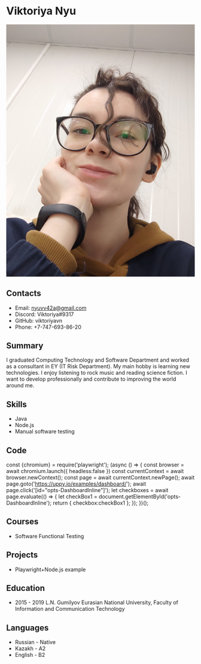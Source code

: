 # Viktoriya Nyu
![image info](./assets/myphoto.jpg)

## Contacts
- Email: nyuvv42a@gmail.com
- Discord: Viktoriya#9317
- GitHub: viktoriyavn
- Phone: +7-747-693-86-20

## Summary
I graduated Computing Technology and Software Department and worked as a consultant in EY (IT Risk Department).
My main hobby is learning new technologies.
I enjoy listening to rock music and reading science fiction.
I want to develop professionally and contribute to improving the world around me.

## Skills
- Java
- Node.js
- Manual software testing

## Code<br>
const {chromium} = require('playwright');
(async () => {
const browser = await chromium.launch({
headless:false })
const currentContext = await browser.newContext();
const page = await currentContext.newPage();
await page.goto('https://uppy.io/examples/dashboard/');
await page.click('[id="opts-DashboardInline"]');
let checkboxes = await page.evaluate(() => {
let checkBox1 = document.getElementById('opts-DashboardInline');
return {
checkbox:checkBox1
}; }); })();

## Courses
- Software Functional Testing

## Projects
- Playwright+Node.js example

## Education
- 2015 - 2019 L.N. Gumilyov Eurasian National University, Faculty of Information and Communication Technology

## Languages
- Russian - Native
- Kazakh - A2
- English - B2
